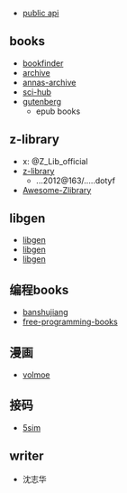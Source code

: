 + [public api](https://github.com/public-apis/public-apis)


## books
+ [bookfinder](https://www.arbookfind.com/default.aspx)
+ [archive](web.archive.org)
+ [annas-archive](https://annas-archive.org/)
+ [sci-hub](https://www.sci-hub.se/)
+ [gutenberg](https://www.gutenberg.org/)
    + epub books



## z-library
+ x: @Z_Lib_official
+ [z-library](https://z-library.sk/)
    + ...2012@163/.....dotyf
+ [Awesome-Zlibrary](https://github.com/runningcheese/Awesome-Zlibrary)

## libgen
+ [libgen](http://libgen.rs/)
+ [libgen](https://libgen.mx/)
+ [libgen](https://libgen.is/)

## 编程books
+ [banshujiang](http://www.banshujiang.cn/)
+ [free-programming-books](https://github.com/EbookFoundation/free-programming-books)

## 漫画
+ [volmoe](https://volmoe.com/)

## 接码
+ [5sim](https://5sim.net/)


## writer
+ 沈志华